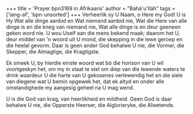 +++
title = 'Prayer bpn3169 in Afrikaans'
author = "Bahá'u'lláh"
tags = ['lang-af', 'bpn-unsorted']
+++
Verheerlik sy U Naam, o Here my God! U is Hy Wat alle dinge aanbid en Wat niemand aanbid nie, Wat die Here van alle dinge is en die kneg van niemand nie, Wat alle dinge is en deur geeneen geken word nie. U wou Uself aan die mens bekend maak; daarom het U, deur middel van 'n woord uit U mond, die skepping in die lewe geroep en die heelal gevorm. Daar is geen ander God behalwe U nie, die Vormer, die Skepper, die Almagtige, die Kragtigste.

Ek smeek U, by hierdie einste woord wat bó die horison van U wil voortgeskyn het, om my in staat te stel om diep van die lewende waters te drink waardeur U die harte van U gekosenes verlewendig het en die siele van diegene wat U bemin opgewek het, dat ek altyd en onder alle omstandighede my aangesig geheel na U mag wend.

U is die God van krag, van heerlikheid en mildheid. Geen God is daar behalwe U nie, die Opperste Heerser, die Alglorieryke, die Alwetende.
